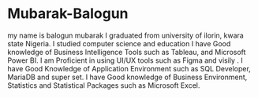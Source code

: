 # Mubarak-Balogun
my name is balogun mubarak
I graduated from university of ilorin, kwara state Nigeria.
I studied computer science and education
I have Good knowledge of Business Intelligence Tools such as Tableau, and Microsoft Power BI.
I am Proficient in using UI/UX tools such as Figma and visily .
I have Good Knowledge of Application Environment such as  SQL Developer, MariaDB and super set.
I have Good knowledge of Business Environment, Statistics and Statistical Packages such as Microsoft Excel.
